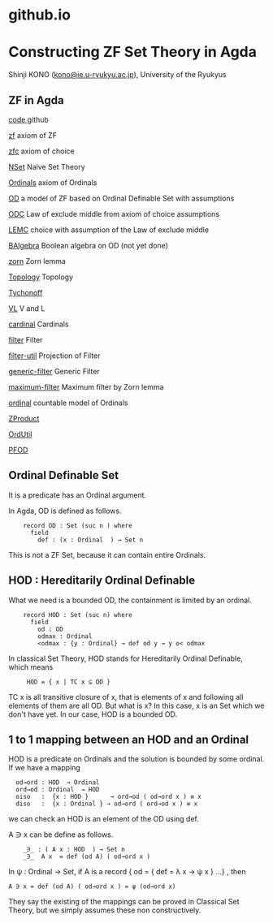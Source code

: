 # github.io


Constructing ZF Set Theory in Agda 
============

Shinji KONO (kono@ie.u-ryukyu.ac.jp), University of the Ryukyus
## ZF in Agda

[code ](https://github.com/shinji-kono/) github 

[zf](html/zf.html)  axiom of ZF

[zfc](html/zfc.html) axiom of choice

[NSet](html/NSet.html)  Naive Set Theory

[Ordinals](html/Ordinals.html)  axiom of Ordinals

[OD](html/OD.html)   a model of ZF based on Ordinal Definable Set with assumptions

[ODC](html/ODC.html)   Law of exclude middle from axiom of choice assumptions

[LEMC](html/LEMC.html) choice with assumption of the Law of exclude middle 

[BAlgebra](html/BAlgebra.html) Boolean algebra on OD (not yet done)

[zorn](html/zorn.html)  Zorn lemma

[Topology](html/Topology.html)  Topology

[Tychonoff](html/Tychonoff.html)

[VL](html/VL.html)  V and L

[cardinal](html/cardinal.html) Cardinals

[filter](html/filter.html) Filter

[filter-util](html/filter-util.html) Projection of Filter

[generic-filter](html/generic-filter.html) Generic Filter

[maximum-filter](html/maximum-filter.html) Maximum filter by Zorn lemma

[ordinal](html/ordinal.html)   countable model of Ordinals

[ZProduct](html/ZProduct.html)

[OrdUtil](html/OrdUtil.html)

[PFOD](html/PFOD.html)


## Ordinal Definable Set

It is a predicate has an Ordinal argument.

In Agda, OD is defined as follows.

```
    record OD : Set (suc n ) where
      field
        def : (x : Ordinal  ) → Set n
```

This is not a ZF Set, because it can contain entire Ordinals.

## HOD : Hereditarily Ordinal Definable

What we need is a bounded OD, the containment is limited by an ordinal.

```
    record HOD : Set (suc n) where
      field
        od : OD
        odmax : Ordinal
        <odmax : {y : Ordinal} → def od y → y o< odmax
```

In classical Set Theory, HOD stands for Hereditarily Ordinal Definable, which means

```
     HOD = { x | TC x ⊆ OD }
```

TC x is all transitive closure of x, that is elements of x and following all elements of them are all OD. But 
what is x? In this case, x is an Set which we don't have yet. In our case, HOD is a bounded OD. 

## 1 to 1 mapping between an HOD and an Ordinal

HOD is a predicate on Ordinals and the solution is bounded by some ordinal. If we have a mapping

```
  od→ord : HOD  → Ordinal 
  ord→od : Ordinal  → HOD  
  oiso   :  {x : HOD }      → ord→od ( od→ord x ) ≡ x
  diso   :  {x : Ordinal } → od→ord ( ord→od x ) ≡ x
```

we can check an HOD is an element of the OD using def.

A ∋ x can be define as follows.

```
    _∋_ : ( A x : HOD  ) → Set n
    _∋_  A x  = def (od A) ( od→ord x )

```
In ψ : Ordinal → Set,  if A is a  record { od = { def = λ x → ψ x } ...}  , then

    A ∋ x = def (od A) ( od→ord x ) = ψ (od→ord x)

They say the existing of the mappings can be proved in Classical Set Theory, but we
simply assumes these non constructively.

